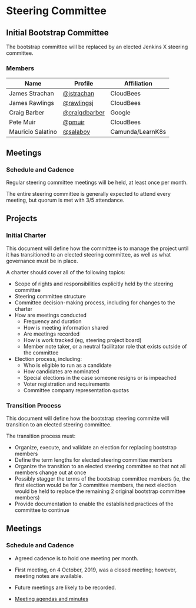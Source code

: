 # Steering Committee

## Initial Bootstrap Committee

The bootstrap committee will be replaced by an elected Jenkins X steering committee.

### Members

| Name | Profile | Affiliation |
| ---- | ------- | ----------- |
| James Strachan | [@jstrachan](https://github.com/jstrachan) | CloudBees |
| James Rawlings | [@rawlingsj](https://github.com/rawlingsj) | CloudBees |
| Craig Barber | [@craigdbarber](https://github.com/craigdbarber) | Google |
| Pete Muir | [@pmuir](https://github.com/pmuir) | CloudBees |
| Mauricio Salatino | [@salaboy](https://github.com/Salaboy) | Camunda/LearnK8s |

## Meetings

### Schedule and Cadence

Regular steering committee meetings will be held, at least once per month. 

The entire steering committee is generally expected to attend every meeting, but quorum is met with 3/5 attendance.

## Projects

### Initial Charter

This document will define how the committee is to manage the project until it has transitioned to an elected steering committee, as well as what governance must be in place. 

A charter should cover all of the following topics:
* Scope of rights and responsibilities explicitly held by the steering committee
* Steering committee structure
* Committee decision-making process, including for changes to the charter
* How are meetings conducted
   * Frequency and duration
   * How is meeting information shared
   * Are meetings recorded
   * How is work tracked (eg, steering project board)
   * Member note taker, or a neutral facilitator role that exists outside of the committee
* Election process, including:
   * Who is eligible to run as a candidate
   * How candidates are nominated
   * Special elections in the case someone resigns or is impeached
   * Voter registration and requirements
   * Committee company representation quotas
 
 ### Transition Process
 
 This document will define how the bootstrap steering committe will transition to an elected steering committee.
 
 The transition process must:
 * Organize, execute, and validate an election for replacing bootstrap members 
 * Define the term lengths for elected steering committee members
 * Organize the transition to an elected steering committee so that not all members change out at once
  * Possibly stagger the terms of the bootstrap committee members (ie, the first election would be for 3 committee members, the next election would be held to replace the remaining 2 original bootstrap committee members)
 * Provide documentation to enable the established practices of the committee to continue 
 
 ## Meetings

### Schedule and Cadence
- Agreed cadence is to hold one meeting per month.
- First meeting, on 4 October, 2019, was a closed meeting; however, meeting notes are available. 
- Future meetings are likely to be recorded.


- [Meeting agendas and minutes](https://tinyurl.com/yy5dkdyg)
